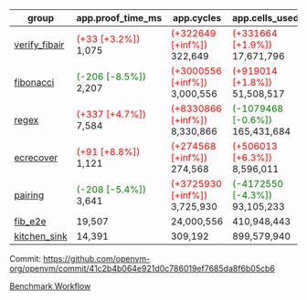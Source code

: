 | group | app.proof_time_ms | app.cycles | app.cells_used | leaf.proof_time_ms | leaf.cycles | leaf.cells_used |
| -- | -- | -- | -- | -- | -- | -- |
| [verify_fibair](https://github.com/openvm-org/openvm/blob/benchmark-results/benchmarks-pr/1567/verify_fibair-41c2b4b064e921d0c786019ef7685da8f6b05cb6.md) |<span style='color: red'>(+33 [+3.2%])</span> 1,075 | <span style='color: red'>(+322649 [+inf%])</span> 322,649 | <span style='color: red'>(+331664 [+1.9%])</span> 17,671,796 |- | - | - |
| [fibonacci](https://github.com/openvm-org/openvm/blob/benchmark-results/benchmarks-pr/1567/fibonacci-41c2b4b064e921d0c786019ef7685da8f6b05cb6.md) |<span style='color: green'>(-206 [-8.5%])</span> 2,207 | <span style='color: red'>(+3000556 [+inf%])</span> 3,000,556 | <span style='color: red'>(+919014 [+1.8%])</span> 51,508,517 |<span style='color: red'>(+11 [+0.4%])</span> 3,119 | <span style='color: red'>(+1248016 [+inf%])</span> 1,248,016 | <span style='color: red'>(+990278 [+1.4%])</span> 70,824,956 |
| [regex](https://github.com/openvm-org/openvm/blob/benchmark-results/benchmarks-pr/1567/regex-41c2b4b064e921d0c786019ef7685da8f6b05cb6.md) |<span style='color: red'>(+337 [+4.7%])</span> 7,584 | <span style='color: red'>(+8330866 [+inf%])</span> 8,330,866 | <span style='color: green'>(-1079468 [-0.6%])</span> 165,431,684 |<span style='color: green'>(-3201 [-25.5%])</span> 9,364 | <span style='color: red'>(+3326535 [+inf%])</span> 3,326,535 | <span style='color: green'>(-69453312 [-22.9%])</span> 234,202,714 |
| [ecrecover](https://github.com/openvm-org/openvm/blob/benchmark-results/benchmarks-pr/1567/ecrecover-41c2b4b064e921d0c786019ef7685da8f6b05cb6.md) |<span style='color: red'>(+91 [+8.8%])</span> 1,121 | <span style='color: red'>(+274568 [+inf%])</span> 274,568 | <span style='color: red'>(+506013 [+6.3%])</span> 8,596,011 |<span style='color: green'>(-737 [-7.0%])</span> 9,767 | <span style='color: red'>(+2934920 [+inf%])</span> 2,934,920 | <span style='color: red'>(+1573248 [+0.6%])</span> 246,667,600 |
| [pairing](https://github.com/openvm-org/openvm/blob/benchmark-results/benchmarks-pr/1567/pairing-41c2b4b064e921d0c786019ef7685da8f6b05cb6.md) |<span style='color: green'>(-208 [-5.4%])</span> 3,641 | <span style='color: red'>(+3725930 [+inf%])</span> 3,725,930 | <span style='color: green'>(-4172550 [-4.3%])</span> 93,105,233 |<span style='color: green'>(-3205 [-41.6%])</span> 4,491 | <span style='color: red'>(+2010522 [+inf%])</span> 2,010,522 | <span style='color: green'>(-65127747 [-31.7%])</span> 140,397,587 |
| [fib_e2e](https://github.com/openvm-org/openvm/blob/benchmark-results/benchmarks-pr/1567/fib_e2e-41c2b4b064e921d0c786019ef7685da8f6b05cb6.md) | 19,507 |  24,000,556 |  410,948,443 | 16,602 |  7,462,510 |  435,774,484 |
| [kitchen_sink](https://github.com/openvm-org/openvm/blob/benchmark-results/benchmarks-pr/1567/kitchen_sink-41c2b4b064e921d0c786019ef7685da8f6b05cb6.md) | 14,391 |  309,192 |  899,579,940 | 22,311 |  7,952,565 |  748,995,102 |


Commit: https://github.com/openvm-org/openvm/commit/41c2b4b064e921d0c786019ef7685da8f6b05cb6

[Benchmark Workflow](https://github.com/openvm-org/openvm/actions/runs/16512556042)
